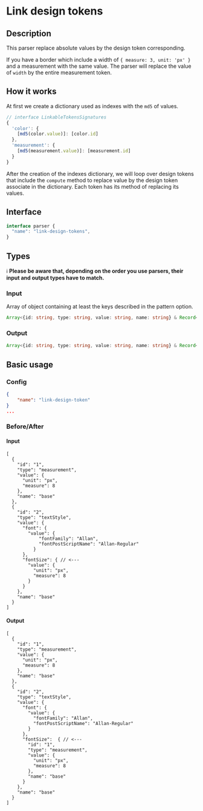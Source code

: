 # Link design tokens

## Description

This parser replace absolute values by the design token corresponding.

If you have a border which include a width of `{ measure: 3, unit: 'px' }` and a measurement with the same value.
The parser will replace the value of `width` by the entire measurement token.

## How it works

At first we create a dictionary used as indexes with the `md5` of values. 
```ts
// interface LinkableTokensSignatures
{
  'color': {
    [md5(color.value)]: [color.id]
  },
  'measurement': {
    [md5(measurement.value)]: [measurement.id]
  }
}
```

After the creation of the indexes dictionary, we will loop over design tokens that include the `compute` method to replace value by the design token
associate in the dictionary. Each token has its method of replacing its values.
## Interface

```ts
interface parser {
  "name": "link-design-tokens",
}
```

## Types

ℹ️ **Please be aware that, depending on the order you use parsers, their input and output types have to match.**
### Input

Array of object containing at least the keys described in the pattern option.

```ts
Array<{id: string, type: string, value: string, name: string} & Record<any, any>>
```

### Output

```ts
Array<{id: string, type: string, value: string, name: string} & Record<any, any>>
```

## Basic usage 
### Config

```json
{
    "name": "link-design-token"
}
...
```
### Before/After

#### Input

```json5
[
  {
    "id": "1",
    "type": "measurement",
    "value": {
      "unit": "px",
      "measure": 8
    },
    "name": "base"
  },
  {
    "id": "2",
    "type": "textStyle",
    "value": {
      "font": {
        "value": {
            "fontFamily": "Allan",
            "fontPostScriptName": "Allan-Regular"
          }
      },
      "fontSize": { // <---
        "value": {
          "unit": "px",
          "measure": 8
        }
      }
    },
    "name": "base"
  }
]
```
#### Output

```json5
[
  {
    "id": "1",
    "type": "measurement",
    "value": {
      "unit": "px",
      "measure": 8
    },
    "name": "base"
  },
  {
    "id": "2",
    "type": "textStyle",
    "value": {
      "font": {
        "value": {
          "fontFamily": "Allan",
          "fontPostScriptName": "Allan-Regular"
        }
      },
      "fontSize":  { // <---
        "id": "1",
        "type": "measurement",
        "value": {
          "unit": "px",
          "measure": 8
        },
        "name": "base"
      }
    },
    "name": "base"
  }
]
```
